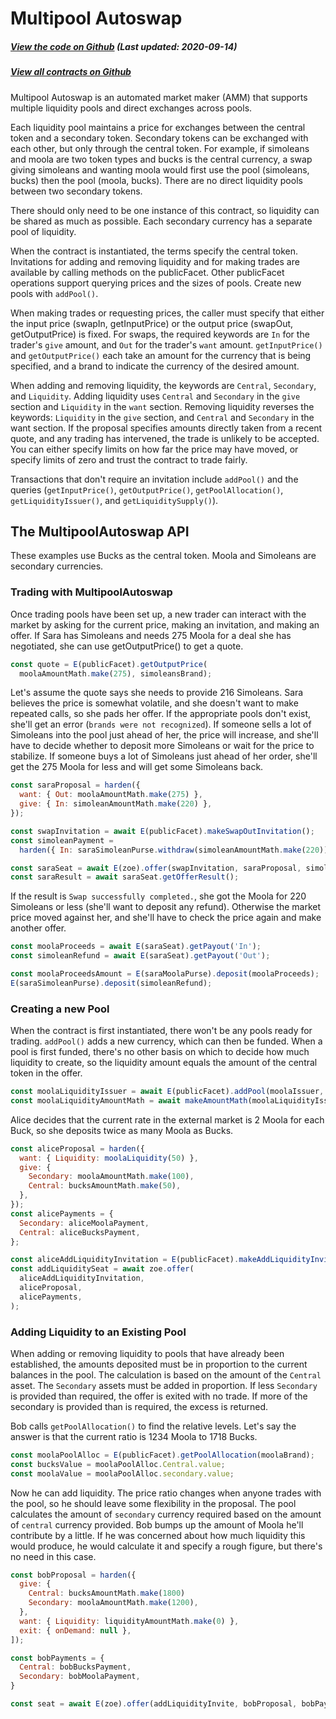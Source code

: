 # Multipool Autoswap

<Zoe-Version/>

##### [View the code on Github](https://github.com/Agoric/agoric-sdk/blob/2a8b0fc2ece7344604bcc23b295367cd871f6995/packages/zoe/src/contracts/multipoolAutoswap/multipoolAutoswap.js) (Last updated: 2020-09-14)
##### [View all contracts on Github](https://github.com/Agoric/agoric-sdk/tree/master/packages/zoe/src/contracts)


Multipool Autoswap is an automated market maker (AMM) that supports
multiple liquidity pools and direct exchanges across pools.

Each liquidity pool maintains a price for exchanges between the central token and a
secondary token. Secondary tokens can be exchanged with each other, but only through
the central token. For example, if simoleans and moola are two token types and bucks
is the central currency, a swap giving simoleans and wanting moola would first use
the pool (simoleans, bucks) then the pool (moola, bucks). There are no direct
liquidity pools between two secondary tokens.

There should only need to be one instance of this contract, so liquidity can be
shared as much as possible. Each secondary currency has a separate pool of liquidity.

When the contract is instantiated, the terms specify the central token.  Invitations
for adding and removing liquidity and for making trades are available by calling
methods on the publicFacet. Other publicFacet operations support querying prices and
the sizes of pools. Create new pools with `addPool()`.

When making trades or requesting prices, the caller must specify that either the
input price (swapIn, getInputPrice) or the output price (swapOut, getOutputPrice) is
fixed. For swaps, the required keywords are `In` for the trader's `give` amount, and
`Out` for the trader's `want` amount.  `getInputPrice()` and `getOutputPrice()` each
take an amount for the currency that is being specified, and a brand to indicate the
currency of the desired amount.

When adding and removing liquidity, the keywords are `Central`, `Secondary`, and
`Liquidity`. Adding liquidity uses `Central` and `Secondary` in the `give` section
and `Liquidity` in the `want` section. Removing liquidity reverses the keywords:
`Liquidity` in the `give` section, and `Central` and `Secondary` in the want
section. If the proposal specifies amounts directly taken from a recent quote, and
any trading has intervened, the trade is unlikely to be accepted. You can either
specify limits on how far the price may have moved, or specify limits of zero and
trust the contract to trade fairly.

Transactions that don't require an invitation include `addPool()` and the queries
(`getInputPrice()`, `getOutputPrice()`, `getPoolAllocation()`,
`getLiquidityIssuer()`, and `getLiquiditySupply()`).

## The MultipoolAutoswap API

These examples use Bucks as the central token. Moola and Simoleans are secondary
currencies.

### Trading with MultipoolAutoswap

Once trading pools have been set up, a new trader can interact with the market by
asking for the current price, making an invitation, and making an offer. If Sara has
Simoleans and needs 275 Moola for a deal she has negotiated, she can use
getOutputPrice() to get a quote.

```js
const quote = E(publicFacet).getOutputPrice(
  moolaAmountMath.make(275), simoleansBrand);
  ```
  
Let's assume the quote says she needs to provide 216 Simoleans. Sara believes the
price is somewhat volatile, and she doesn't want to make repeated calls, so she pads
her offer. If the appropriate pools don't exist, she'll get an error (`brands were
not recognized`). If someone sells a lot of Simoleans into the pool just ahead of
her, the price will increase, and she'll have to decide whether to deposit more
Simoleans or wait for the price to stabilize. If someone buys a lot of Simoleans just
ahead of her order, she'll get the 275 Moola for less and will get some Simoleans
back.

```js
const saraProposal = harden({
  want: { Out: moolaAmountMath.make(275) },
  give: { In: simoleanAmountMath.make(220) },
});

const swapInvitation = await E(publicFacet).makeSwapOutInvitation();
const simoleanPayment =
  harden({ In: saraSimoleanPurse.withdraw(simoleanAmountMath.make(220)) });

const saraSeat = await E(zoe).offer(swapInvitation, saraProposal, simoleanPayment);
const saraResult = await saraSeat.getOfferResult();
```

If the result is `Swap successfully completed.`, she got the Moola for 220 Simoleans
or less (she'll want to deposit any refund). Otherwise the market price moved against
her, and she'll have to check the price again and make another offer.

```js
const moolaProceeds = await E(saraSeat).getPayout('In');
const simoleanRefund = await E(saraSeat).getPayout('Out');

const moolaProceedsAmount = E(saraMoolaPurse).deposit(moolaProceeds);
E(saraSimoleanPurse).deposit(simoleanRefund);
```

###  Creating a new Pool

When the contract is first instantiated, there won't be any pools ready for
trading. `addPool()` adds a new currency, which can then be funded. When a pool is
first funded, there's no other basis on which to decide how much liquidity to create,
so the liquidity amount equals the amount of the central token in the offer.

```js
const moolaLiquidityIssuer = await E(publicFacet).addPool(moolaIssuer, 'Moola');
const moolaLiquidityAmountMath = await makeAmountMath(moolaLiquidityIssuer);
```

Alice decides that the current rate in the external market is 2 Moola for each
Buck, so she deposits twice as many Moola as Bucks.

```js
const aliceProposal = harden({
  want: { Liquidity: moolaLiquidity(50) },
  give: {
    Secondary: moolaAmountMath.make(100),
    Central: bucksAmountMath.make(50),
  },
});
const alicePayments = {
  Secondary: aliceMoolaPayment,
  Central: aliceBucksPayment,
};

const aliceAddLiquidityInvitation = E(publicFacet).makeAddLiquidityInvitation();
const addLiquiditySeat = await zoe.offer(
  aliceAddLiquidityInvitation,
  aliceProposal,
  alicePayments,
);
```

### Adding Liquidity to an Existing Pool

When adding or removing liquidity to pools that have already been established, the
amounts deposited must be in proportion to the current balances in the pool. The
calculation is based on the amount of the `Central` asset. The `Secondary` assets
must be added in proportion.  If less `Secondary` is provided than required, the
offer is exited with no trade. If more of the secondary is provided than is required,
the excess is returned.

Bob calls `getPoolAllocation()` to find the relative levels. Let's say the answer is
that the current ratio is 1234 Moola to 1718 Bucks.

```js
const moolaPoolAlloc = E(publicFacet).getPoolAllocation(moolaBrand);
const bucksValue = moolaPoolAlloc.Central.value;
const moolaValue = moolaPoolAlloc.secondary.value;
```

Now he can add liquidity.  The price ratio changes when anyone trades with the pool,
so he should leave some flexibility in the proposal. The pool calculates the amount
of `secondary` currency required based on the amount of `central` currency provided.
Bob bumps up the amount of Moola he'll contribute by a little. If he was concerned
about how much liquidity this would produce, he would calculate it and specify a rough
figure, but there's no need in this case.

```js
const bobProposal = harden({
  give: {
    Central: bucksAmountMath.make(1800)
    Secondary: moolaAmountMath.make(1200),
  },
  want: { Liquidity: liquidityAmountMath.make(0) },
  exit: { onDemand: null },
]);

const bobPayments = {
  Central: bobBucksPayment,
  Secondary: bobMoolaPayment,
}

const seat = await E(zoe).offer(addLiquidityInvite, bobProposal, bobPayments);
```
